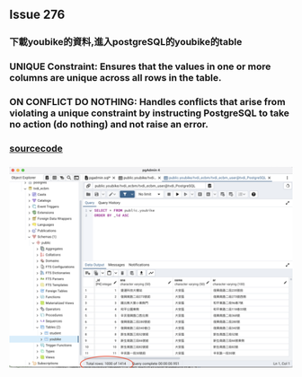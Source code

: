 ## Issue 276
### 下載youbike的資料,進入postgreSQL的youbike的table
### UNIQUE Constraint: Ensures that the values in one or more columns are unique across all rows in the table.
### ON CONFLICT DO NOTHING: Handles conflicts that arise from violating a unique constraint by instructing PostgreSQL to take no action (do nothing) and not raise an error.
### [sourcecode](下午.py)
### ![img](pic.png)